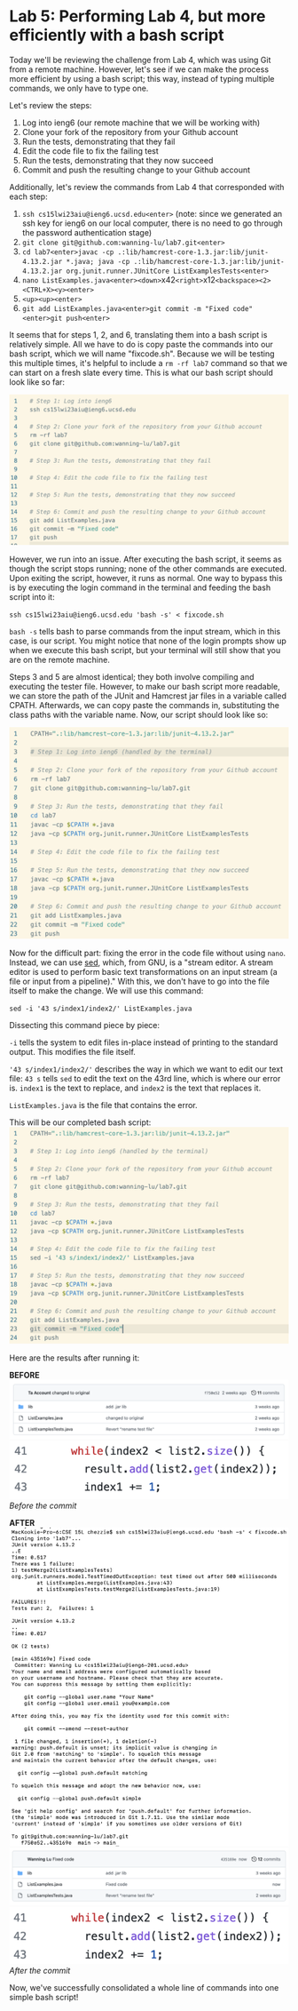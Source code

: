 # Lab 5: Performing Lab 4, but more efficiently with a bash script

Today we'll be reviewing the challenge from Lab 4, which was using Git from a remote machine. However, let's see if we can make the process more efficient by using a bash script; this way, instead of typing multiple commands, we only have to type one. 

Let's review the steps:
1. Log into ieng6 (our remote machine that we will be working with)
2. Clone your fork of the repository from your Github account
3. Run the tests, demonstrating that they fail
4. Edit the code file to fix the failing test
5. Run the tests, demonstrating that they now succeed
6. Commit and push the resulting change to your Github account

Additionally, let's review the commands from Lab 4 that corresponded with each step: 
1. `ssh cs15lwi23aiu@ieng6.ucsd.edu<enter>` (note: since we generated an ssh key for ieng6 on our local computer, there is no need to go through the password authentication stage)
2. `git clone git@github.com:wanning-lu/lab7.git<enter>`
3. `cd lab7<enter>javac -cp .:lib/hamcrest-core-1.3.jar:lib/junit-4.13.2.jar *.java; java -cp .:lib/hamcrest-core-1.3.jar:lib/junit-4.13.2.jar org.junit.runner.JUnitCore ListExamplesTests<enter>`
4. `nano ListExamples.java<enter><down>`x42`<right>`x12`<backspace><2><CTRL+X><y><enter>`
5. `<up><up><enter>`
6. `git add ListExamples.java<enter>git commit -m "Fixed code"<enter>git push<enter>`

It seems that for steps 1, 2, and 6, translating them into a bash script is relatively simple. All we have to do is copy paste the commands into our bash script, which we will name "fixcode.sh". Because we will be testing this multiple times, it's helpful to include a `rm -rf lab7` command so that we can start on a fresh slate every time. This is what our bash script should look like so far: 

![Bash script after steps 1, 2, 6](images/lab5-1.png)

However, we run into an issue. After executing the bash script, it seems as though the script stops running; none of the other commands are executed. Upon exiting the script, however, it runs as normal. One way to bypass this is by executing the login command in the terminal and feeding the bash script into it:

`ssh cs15lwi23aiu@ieng6.ucsd.edu 'bash -s' < fixcode.sh`

`bash -s` tells bash to parse commands from the input stream, which in this case, is our script. You might notice that none of the login prompts show up when we execute this bash script, but your terminal will still show that you are on the remote machine.

Steps 3 and 5 are almost identical; they both involve compiling and executing the tester file. However, to make our bash script more readable, we can store the path of the JUnit and Hamcrest jar files in a variable called CPATH. Afterwards, we can copy paste the commands in, substituting the class paths with the variable name. Now, our script should look like so:

![Bash script after steps 3, 5](images/lab5-2.png)

Now for the difficult part: fixing the error in the code file without using `nano`. Instead, we can use [sed](https://www.gnu.org/software/sed/manual/sed.html), which, from GNU, is a "stream editor. A stream editor is used to perform basic text transformations on an input stream (a file or input from a pipeline)." With this, we don't have to go into the file itself to make the change. We will use this command:

`sed -i '43 s/index1/index2/' ListExamples.java`

Dissecting this command piece by piece:

`-i` tells the system to edit files in-place instead of printing to the standard output. This modifies the file itself.

`'43 s/index1/index2/'` describes the way in which we want to edit our text file: `43 s` tells `sed` to edit the text on the 43rd line, which is where our error is. `index1` is the text to replace, and `index2` is the text that replaces it. 

`ListExamples.java` is the file that contains the error.

This will be our completed bash script:
![Complete script](images/lab5-3.png)

Here are the results after running it:

**BEFORE**
![Before commit](images/lab5-4.png)
![Error](images/lab5-5.png)
*Before the commit*

**AFTER**
![Running the script](images/lab5-6.png)
![Results pt. 1](images/lab5-7.png)
![Results pt. 2](images/lab5-8.png)
*After the commit*

Now, we've successfully consolidated a whole line of commands into one simple bash script!

